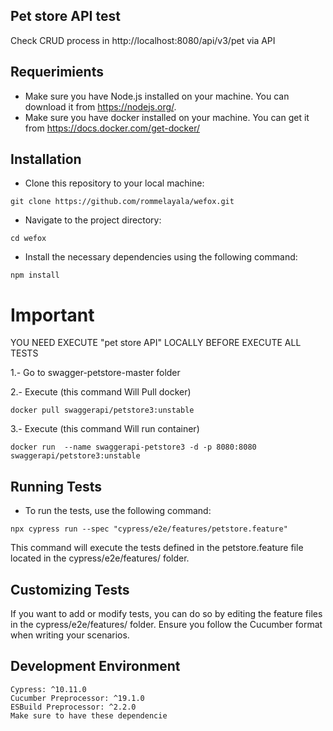 
## Pet store API test 
Check CRUD process in http://localhost:8080/api/v3/pet via API

## Requerimients

 - Make sure you have Node.js installed on your machine. You can download it from https://nodejs.org/.
 - Make sure you have docker installed  on your machine. You can get it from https://docs.docker.com/get-docker/

## Installation

- Clone this repository to your local machine:

```
git clone https://github.com/rommelayala/wefox.git
```

- Navigate to the project directory:

```
cd wefox
```

- Install the necessary dependencies using the following command:

```
npm install
```

# Important 
YOU NEED EXECUTE "pet store API" LOCALLY BEFORE EXECUTE ALL TESTS 

1.- Go to swagger-petstore-master folder

2.- Execute (this command Will Pull docker) 
```
docker pull swaggerapi/petstore3:unstable
```
3.- Execute (this command Will run container)
```
docker run  --name swaggerapi-petstore3 -d -p 8080:8080 swaggerapi/petstore3:unstable
````

## Running Tests
- To run the tests, use the following command:

```
npx cypress run --spec "cypress/e2e/features/petstore.feature"
```

This command will execute the tests defined in the petstore.feature file located in the cypress/e2e/features/ folder.

## Customizing Tests
If you want to add or modify tests, you can do so by editing the feature files in the cypress/e2e/features/ folder. Ensure you follow the Cucumber format when writing your scenarios.

## Development Environment
```
Cypress: ^10.11.0
Cucumber Preprocessor: ^19.1.0
ESBuild Preprocessor: ^2.2.0
Make sure to have these dependencie
```
